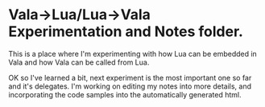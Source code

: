 Vala->Lua/Lua->Vala Experimentation and Notes folder.
=====================================================

This is a place where I'm experimenting with how Lua can be embedded in Vala and
how Vala can be called from Lua.

OK so I've learned a bit, next experiment is the most important one so far and
it's delegates. I'm working on editing my notes into more details, and
incorporating the code samples into the automatically generated html.
